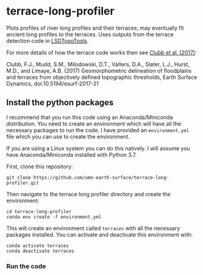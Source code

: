 # terrace-long-profiler
Plots profiles of river long profiles and their terraces; may eventually fit ancient long profiles to the terraces. Uses outputs from the terrace detection code in [LSDTopoTools](https://github.com/LSDtopotools).

For more details of how the terrace code works then see [Clubb et al. (2017)](https://www.earth-surf-dynam.net/5/369/2017/esurf-5-369-2017.html):

Clubb, F.J., Mudd, S.M., Milodowski, D.T., Valters, D.A., Slater, L.J., Hurst, M.D., and Limaye, A.B. (2017) Geomorphometric delineation of floodplains and terraces from objectively defined topographic thresholds, Earth Surface Dynamics, doi:10.5194/esurf-2017-21

## Install the python packages
I recommend that you run this code using an Anaconda/Miniconda distribution. You need to create an environment which will have
all the necessary packages to run the code. I have provided an `environment.yml` file which you can use to create the environment.

If you are using a Linux system you can do this natively. I will assume you have Anaconda/Miniconda installed with Python 3.7.

First, clone this repository:
```
git clone https://github.com/umn-earth-surface/terrace-long-profiler.git
```
Then navigate to the terrace long profiler directory and create the environment:
```
cd terrace-long-profiler
conda env create -f environment.yml
```
This will create an environment called `terraces` with all the necessary packages installed. You can activate and deactivate this environment with:
```
conda activate terraces
conda deactivate terraces
```

### Run the code

